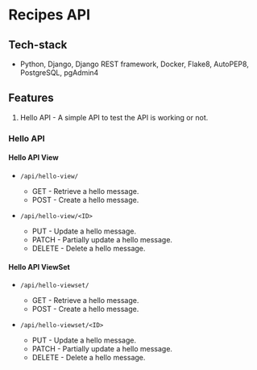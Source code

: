 # Recipes API

## Tech-stack

- Python, Django, Django REST framework, Docker, Flake8, AutoPEP8, PostgreSQL, pgAdmin4

## Features

1. Hello API - A simple API to test the API is working or not.

### Hello API

#### Hello API View

- `/api/hello-view/`

  - GET - Retrieve a hello message.
  - POST - Create a hello message.

- `/api/hello-view/<ID>`
  - PUT - Update a hello message.
  - PATCH - Partially update a hello message.
  - DELETE - Delete a hello message.

#### Hello API ViewSet

- `/api/hello-viewset/`

  - GET - Retrieve a hello message.
  - POST - Create a hello message.

- `/api/hello-viewset/<ID>`
  - PUT - Update a hello message.
  - PATCH - Partially update a hello message.
  - DELETE - Delete a hello message.
